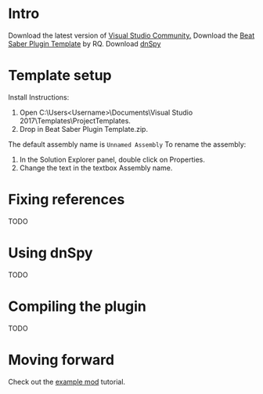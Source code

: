 <!-- TITLE: Modding Intro -->
<!-- SUBTITLE: Learn how to setup the plugin template -->

# Intro
Download the latest version of [Visual Studio Community.](https://visualstudio.microsoft.com/)
Download the [Beat Saber Plugin Template](/uploads/modding/beat-saber-plugin-template.zip "Beat Saber Plugin Template") by RQ.
Download [dnSpy](https://github.com/0xd4d/dnSpy)
# Template setup
Install Instructions:
1. Open C:\Users\<Username>\Documents\Visual Studio 2017\Templates\ProjectTemplates.
2. Drop in Beat Saber Plugin Template.zip.

The default assembly name is `Unnamed Assembly`
To rename the assembly:
1. In the Solution Explorer panel, double click on Properties.
2. Change the text in the textbox Assembly name.

# Fixing references
TODO
# Using dnSpy
TODO
# Compiling the plugin
TODO

# Moving forward
Check out the [example mod](modding/example-mod) tutorial.